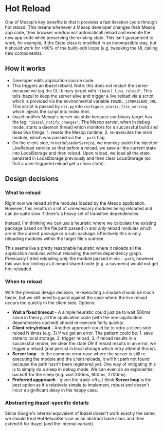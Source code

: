 # Hot Reload

One of Mesop's key benefits is that it provides a fast iteration cycle through hot reload. This means whenever a Mesop developer changes their Mesop app code, their browser window will automaticall reload and execute the new app code while preserving the existing state. This isn't guaranteed to work, for example, if the State class is modified in an incompatible way, but it should work for >90% of the build-edit loops (e.g. tweaking the UI, calling new components).

## How it works

- Developer edits application source code.
- This triggers an ibazel rebuild. Note: this does not restart the server because we tag the CLI binary target with `"ibazel_live_reload"`. This tells ibazel to keep the server alive and trigger a live reload via a script which is provided via the environmental variable `IBAZEL_LIVERELOAD_URL`. This script is passed by `cli.py` into `configure_static_file_serving` which injects the script into index.html.
- ibazel notifies Mesop's server via stdin because our binary target has the tag: `"ibazel_notify_changes"`. The Mesop server, when in debug mode, starts a daemon thread which monitors for a successful build and does two things: 1. resets the Mesop runtime, 2. re-executes the main module, which was passed via the `--path` flag.
- On the client-side, in `HotReloaderService`, we monkey-patch the injected LiveReload service so that before a reload, we save all the current state into LocalStorage and then reload. Upon reload, we load all the state persisted in LocalStorage previously and then clear LocalStorage (so that a user-triggered reload get a clean state).

## Design decisions

### What to reload

Right now we reload all the modules loaded by the Mesop application. However, this results in a lot of unnecessary modules being reloaded and can be quite slow if there's a heavy set of transitive dependencies.

Instead, I'm thinking we can use a heuristic where we calculate the existing package based on the file path passed in and *only* reload modules which are in the current package or a sub-package. Effectively this is only reloading modules within the target file's subtree.

This seems like a pretty reasonable heuristic where it reloads all the application modules without reloading the entire dependency graph. Previously I tried reloading *only* the module passed in via `--path`, however this was too limiting as it meant shared code (e.g. a navmenu) would not get hot-reloaded.

### When to reload

With the previous design decision, re-executing a module should be much faster, but we still need to guard against the case where the live reload occurs too quickly in the client side. Options:

- **Wait a fixed timeout** - A simple heuristic could just be to wait 500ms since in theory, all the application code (with the non-application dependnecies cached) should re-execute fairly quickly.
- **Client retry/reload** - Another approach could be to retry a client-side reload N times (e.g. 3) if we get an error. The pattern could be: 1. save state to local storage, 2. trigger reload, 3. if reload results in a successful render, we clear the state _OR_ if reload results in an error, we trigger a reload (and persist in local storage which retry attempt this is).
- **Server loop** - In the common error case where the server is still re-executing the module and the client reloads, it will hit path not found because the path hasn't been registered yet. One way of mitigating this is to simply do a sleep in debug mode. We can even do an exponential backoff for the sleep (e.g. wait 300ms, 900ms, 2700ms).
- **Preferred appproach** - given the trade-offs, I think **Server loop** is the best option as it's relatively simple to implement, robust and doesn't incur a significant delay in the happy case.

### Abstracting ibazel-specific details

Since Google's internal equivalent of ibazel doesn't work exactly the same, we should treat HotReloadService as an abstract base class and then extend it for Ibazel (and the internal variant).
